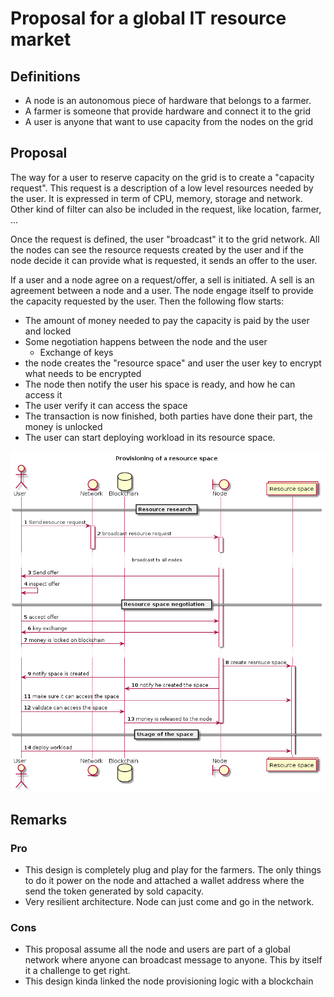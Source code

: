 
# Proposal for a global IT resource market

## Definitions

- A node is an autonomous piece of hardware that belongs to a farmer.
- A farmer is someone that provide hardware and connect it to the grid
- A user is anyone that want to use capacity from the nodes on the grid

## Proposal

The way for a user to reserve capacity on the grid is to create a "capacity request". This request is a description of a low level resources needed by the user. It is expressed in term of CPU, memory, storage and network. Other kind of filter can also be included in the request, like location, farmer, ...

Once the request is defined, the user "broadcast" it to the grid network.
All the nodes can see the resource requests created by the user and if the node decide it can provide what is requested, it sends an offer to the user.

If a user and a node agree on a request/offer, a sell is initiated. A sell is an agreement between a node and a user. The node engage itself to provide the capacity requested by the user. Then the following flow starts:

- The amount of money needed to pay the capacity is paid by the user and locked
- Some negotiation happens between the node and the user
  - Exchange of keys
- the node creates the "resource space" and user the user key to encrypt what needs to be encrypted
- The node then notify the user his space is ready, and how he can access it
- The user verify it can access the space
- The transaction is now finished, both parties have done their part, the money is unlocked
- The user can start deploying workload in its resource space.

![sequence_diagram](../../assets/grid_provisioning.png)

## Remarks

### Pro

- This design is completely plug and play for the farmers. The only things to do it power on the node and attached a wallet address where the send the token generated by sold capacity.
- Very resilient architecture. Node can just come and go in the network.

### Cons

- This proposal assume all the node and users are part of a global network where anyone can broadcast message to anyone. This by itself it a challenge to get right.
- This design kinda linked the node provisioning logic with a blockchain